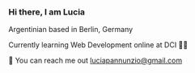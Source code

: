 ### Hi there, I am Lucia

Argentinian based in Berlin, Germany

Currently learning Web Development online at DCI 👩‍🎓

📩 You can reach me out luciapannunzio@gmail.com

